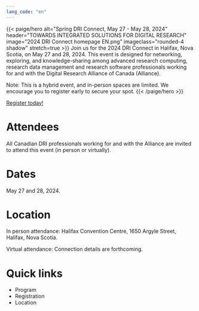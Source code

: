 ```yaml
---
lang_code: "en"
---
```


{{< paige/hero
    alt="Spring DRI Connect, May 27 - May 28, 2024"
    header="TOWARDS INTEGRATED SOLUTIONS FOR DIGITAL RESEARCH"
    image="2024 DRI Connect homepage EN.png"
    imageclass="rounded-4 shadow"
    stretch=true >}}
Join us for the 2024 DRI Connect in Halifax, Nova Scotia, on May 27 and 28, 2024. This event is designed for networking, exploring, and knowledge-sharing among advanced research computing, research data management and research software professionals working for and with the Digital Research Alliance of Canada (Alliance).  

Note: This is a hybrid event, and in-person spaces are limited. We encourage you to register early to secure your spot. 
{{< /paige/hero >}}

<p class="text-center">
  <a class="btn btn-primary btn-lg" href="https://events.myconferencesuite.com/DRIConnect/reg/landing" role="button" aria-disabled="false">
    Register today!
  </a>
</p>

# Attendees
All Canadian DRI professionals working for and with the Alliance are invited to attend this event (in person or virtually).

# Dates
May 27 and 28, 2024. 

# Location
In person attendance: Halifax Convention Centre, 1650 Argyle Street, Halifax, Nova Scotia. 

Virtual attendance: Connection details are forthcoming. 

# Quick links
- Program
- Registration
- Location